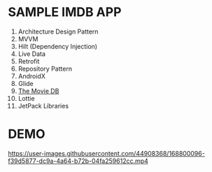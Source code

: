 # SAMPLE IMDB APP

1.  Architecture Design Pattern
2.  MVVM
3.  Hilt (Dependency Injection)
4.  Live Data
5.  Retrofit
6.  Repository Pattern
7.  AndroidX
8.  Glide
9.  [The Movie DB](https://developers.themoviedb.org/3/)
10. Lottie
11. JetPack Libraries

# DEMO



https://user-images.githubusercontent.com/44908368/168800096-f39d5877-dc9a-4a64-b72b-04fa259612cc.mp4





